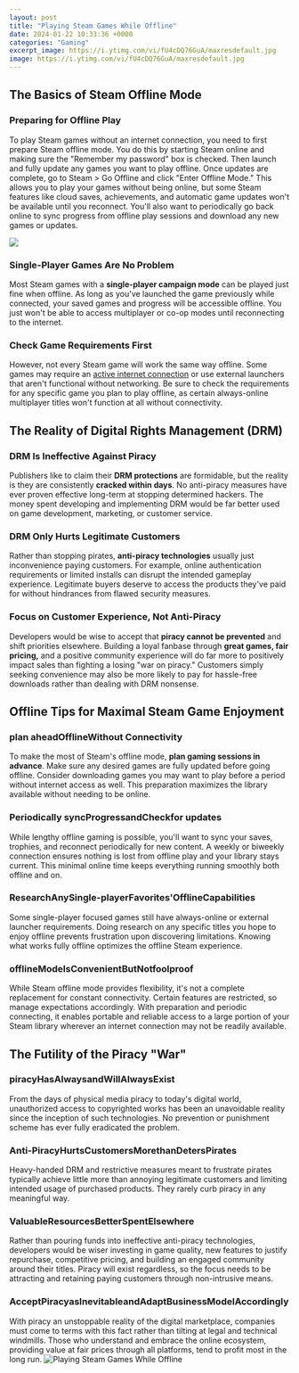 ```yaml
---
layout: post
title: "Playing Steam Games While Offline"
date: 2024-01-22 10:33:36 +0000
categories: "Gaming"
excerpt_image: https://i.ytimg.com/vi/fU4cDQ76GuA/maxresdefault.jpg
image: https://i.ytimg.com/vi/fU4cDQ76GuA/maxresdefault.jpg
---
```


## The Basics of Steam Offline Mode
### Preparing for Offline Play
To play Steam games without an internet connection, you need to first prepare Steam offline mode. You do this by starting Steam online and making sure the "Remember my password" box is checked. Then launch and fully update any games you want to play offline. Once updates are complete, go to Steam > Go Offline and click "Enter Offline Mode." 
This allows you to play your games without being online, but some Steam features like cloud saves, achievements, and automatic game updates won't be available until you reconnect. You'll also want to periodically go back online to sync progress from offline play sessions and download any new games or updates.

![](https://i.ytimg.com/vi/1mgK0mzlgp0/maxresdefault.jpg)
### Single-Player Games Are No Problem
Most Steam games with a **single-player campaign mode** can be played just fine when offline. As long as you've launched the game previously while connected, your saved games and progress will be accessible offline. You just won't be able to access multiplayer or co-op modes until reconnecting to the internet.
### Check Game Requirements First
However, not every Steam game will work the same way offline. Some games may require an [active internet connection](https://store.fi.io.vn/funny-boxer-s-lovers-tee-canophilia-s-outfitpet-boxer-dog) or use external launchers that aren't functional without networking. Be sure to check the requirements for any specific game you plan to play offline, as certain always-online multiplayer titles won't function at all without connectivity. 
## The Reality of Digital Rights Management (DRM)
### DRM Is Ineffective Against Piracy
Publishers like to claim their **DRM protections** are formidable, but the reality is they are consistently **cracked within days**. No anti-piracy measures have ever proven effective long-term at stopping determined hackers. The money spent developing and implementing DRM would be far better used on game development, marketing, or customer service.
### DRM Only Hurts Legitimate Customers  
Rather than stopping pirates, **anti-piracy technologies** usually just inconvenience paying customers. For example, online authentication requirements or limited installs can disrupt the intended gameplay experience. Legitimate buyers deserve to access the products they've paid for without hindrances from flawed security measures.
### Focus on Customer Experience, Not Anti-Piracy
Developers would be wise to accept that **piracy cannot be prevented** and shift priorities elsewhere. Building a loyal fanbase through **great games, fair pricing,** and a positive community experience will do far more to positively impact sales than fighting a losing "war on piracy." Customers simply seeking convenience may also be more likely to pay for hassle-free downloads rather than dealing with DRM nonsense.
## Offline Tips for Maximal Steam Game Enjoyment
### plan aheadOfflineWithout Connectivity
To make the most of Steam's offline mode, **plan gaming sessions in advance**. Make sure any desired games are fully updated before going offline. Consider downloading games you may want to play before a period without internet access as well. This preparation maximizes the library available without needing to be online.
### Periodically syncProgressandCheckfor updates
While lengthy offline gaming is possible, you'll want to sync your saves, trophies, and reconnect periodically for new content. A weekly or biweekly connection ensures nothing is lost from offline play and your library stays current. This minimal online time keeps everything running smoothly both offline and on. 
### ResearchAnySingle-playerFavorites'OfflineCapabilities
Some single-player focused games still have always-online or external launcher requirements. Doing research on any specific titles you hope to enjoy offline prevents frustration upon discovering limitations. Knowing what works fully offline optimizes the offline Steam experience.
### offlineModeIsConvenientButNotfoolproof
While Steam offline mode provides flexibility, it's not a complete replacement for constant connectivity. Certain features are restricted, so manage expectations accordingly. With preparation and periodic connecting, it enables portable and reliable access to a large portion of your Steam library wherever an internet connection may not be readily available.
## The Futility of the Piracy "War"
### piracyHasAlwaysandWillAlwaysExist
From the days of physical media piracy to today's digital world, unauthorized access to copyrighted works has been an unavoidable reality since the inception of such technologies. No prevention or punishment scheme has ever fully eradicated the problem. 
### Anti-PiracyHurtsCustomersMorethanDetersPirates
Heavy-handed DRM and restrictive measures meant to frustrate pirates typically achieve little more than annoying legitimate customers and limiting intended usage of purchased products. They rarely curb piracy in any meaningful way.
### ValuableResourcesBetterSpentElsewhere   
Rather than pouring funds into ineffective anti-piracy technologies, developers would be wiser investing in game quality, new features to justify repurchase, competitive pricing, and building an engaged community around their titles. Piracy will exist regardless, so the focus needs to be attracting and retaining paying customers through non-intrusive means.
### AcceptPiracyasInevitableandAdaptBusinessModelAccordingly  
With piracy an unstoppable reality of the digital marketplace, companies must come to terms with this fact rather than tilting at legal and technical windmills. Those who understand and embrace the online ecosystem, providing value at fair prices through all platforms, tend to profit most in the long run.
![Playing Steam Games While Offline](https://i.ytimg.com/vi/fU4cDQ76GuA/maxresdefault.jpg)